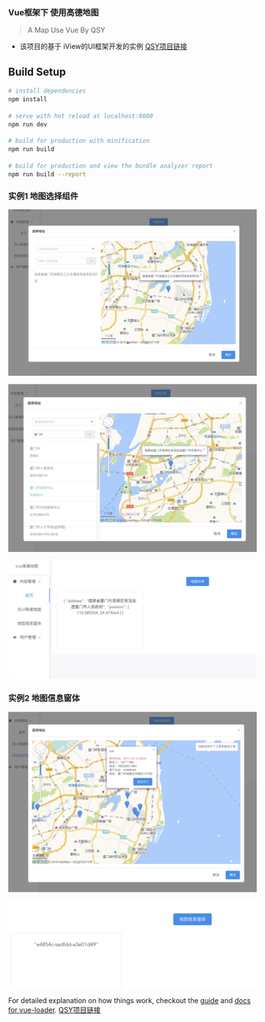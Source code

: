 ### Vue框架下 使用高德地图

> A Map Use Vue By QSY

- 该项目的基于 iView的UI框架开发的实例
[QSY项目链接](https://github.com/Shruan/AMapByVue)

## Build Setup

``` bash
# install dependencies
npm install

# serve with hot reload at localhost:8080
npm run dev

# build for production with minification
npm run build

# build for production and view the bundle analyzer report
npm run build --report
```

### 实例1 地图选择组件

![地图弹窗](./static/image/ditu1.jpg)

![选择地图](./static/image/ditu2.jpg)

![数据回调](./static/image/ditu3.jpg)

### 实例2 地图信息窗体
![地图弹窗](./static/image/xxct1.jpg)

![数据回调](./static/image/xxct2.jpg)


For detailed explanation on how things work, checkout the [guide](http://vuejs-templates.github.io/webpack/) and [docs for vue-loader](http://vuejs.github.io/vue-loader).
[QSY项目链接](https://github.com/Shruan/AMapByVue)
